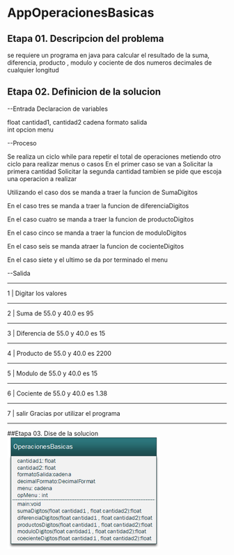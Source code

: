 # AppOperacionesBasicas

## Etapa 01. Descripcion del problema
se requiere un programa en java para calcular el resultado de la suma, diferencia,
producto , modulo y cociente  de dos numeros decimales de cualquier longitud

## Etapa 02. Definicion de la solucion 
--Entrada  Declaracion de variables  

float cantidad1, cantidad2
cadena formato salida  
int opcion menu

--Proceso 

Se realiza un ciclo while para repetir el total de  operaciones 
metiendo otro ciclo para realizar menus o casos
En el primer caso se  van a
Solicitar  la primera cantidad
Solicitar la segunda cantidad
tambien se pide que escoja una operacion a realizar
 
 Utilizando el caso dos se manda a traer la funcion de 
 SumaDigitos
 
 En el caso tres se manda a traer la funcion de 
 diferenciaDigitos
 
 En el caso cuatro se manda a traer  la funcion de 
 productoDigitos
 
 En el caso cinco se manda a traer la funcion de 
 moduloDigitos
 
 En el caso seis se manda atraer la funcion de 
 cocienteDigitos
 
En el caso siete y el ultimo se da por terminado el menu
 
 --Salida
________________________
1  |  Digitar los valores 
____________________
2  | Suma de 55.0 y 40.0 es 95
_______________________
3  | Diferencia de 55.0 y 40.0 es 15
________________________
4  | Producto de 55.0 y 40.0 es 2200
________________________
5  | Modulo de 55.0 y 40.0 es 15
________________________
6  | Cociente de 55.0 y 40.0 es 1.38
________________________
7  |  salir Gracias por utilizar el programa
_________________________


 ##Etapa 03. Dise de la solucion
 ![](https://github.com/rosariohdz1012/AppOperacionesBasicas/blob/master/OperacionesBasicas.png)
